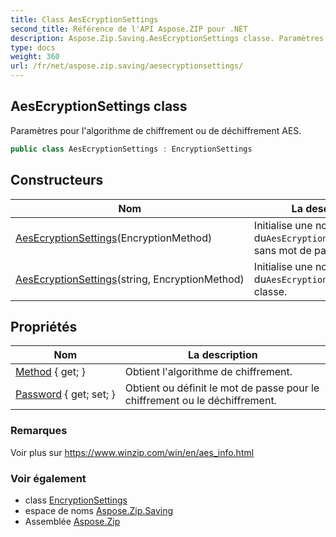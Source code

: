 ```yaml
---
title: Class AesEcryptionSettings
second_title: Référence de l'API Aspose.ZIP pour .NET
description: Aspose.Zip.Saving.AesEcryptionSettings classe. Paramètres pour lalgorithme de chiffrement ou de déchiffrement AES.
type: docs
weight: 360
url: /fr/net/aspose.zip.saving/aesecryptionsettings/
---
```

## AesEcryptionSettings class

Paramètres pour l'algorithme de chiffrement ou de déchiffrement AES.

```csharp
public class AesEcryptionSettings : EncryptionSettings
```

## Constructeurs

| Nom | La description |
| --- | --- |
| [AesEcryptionSettings](aesecryptionsettings/#constructor)(EncryptionMethod) | Initialise une nouvelle instance du`AesEcryptionSettings`classe sans mot de passe. |
| [AesEcryptionSettings](aesecryptionsettings/#constructor_1)(string, EncryptionMethod) | Initialise une nouvelle instance du`AesEcryptionSettings` classe. |

## Propriétés

| Nom | La description |
| --- | --- |
| [Method](../../aspose.zip.saving/encryptionsettings/method/) { get; } | Obtient l'algorithme de chiffrement. |
| [Password](../../aspose.zip.saving/encryptionsettings/password/) { get; set; } | Obtient ou définit le mot de passe pour le chiffrement ou le déchiffrement. |

### Remarques

Voir plus sur https://www.winzip.com/win/en/aes_info.html

### Voir également

* class [EncryptionSettings](../encryptionsettings/)
* espace de noms [Aspose.Zip.Saving](../../aspose.zip.saving/)
* Assemblée [Aspose.Zip](../../)


